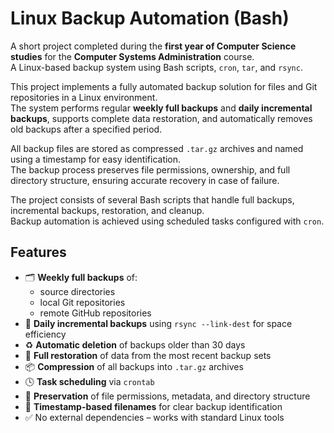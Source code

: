 # Linux Backup Automation (Bash)

A short project completed during the **first year of Computer Science studies** for the **Computer Systems Administration** course.  
A Linux-based backup system using Bash scripts, `cron`, `tar`, and `rsync`.

This project implements a fully automated backup solution for files and Git repositories in a Linux environment.  
The system performs regular **weekly full backups** and **daily incremental backups**, supports complete data restoration, and automatically removes old backups after a specified period.

All backup files are stored as compressed `.tar.gz` archives and named using a timestamp for easy identification.  
The backup process preserves file permissions, ownership, and full directory structure, ensuring accurate recovery in case of failure.

The project consists of several Bash scripts that handle full backups, incremental backups, restoration, and cleanup.  
Backup automation is achieved using scheduled tasks configured with `cron`.

## Features

- 🗂️ **Weekly full backups** of:
  - source directories
  - local Git repositories
  - remote GitHub repositories
- 🔁 **Daily incremental backups** using `rsync --link-dest` for space efficiency
- ♻️ **Automatic deletion** of backups older than 30 days
- 💾 **Full restoration** of data from the most recent backup sets
- 📦 **Compression** of all backups into `.tar.gz` archives
- 🕓 **Task scheduling** via `crontab`
- 🔐 **Preservation** of file permissions, metadata, and directory structure
- 🧭 **Timestamp-based filenames** for clear backup identification
- ✅ No external dependencies – works with standard Linux tools
